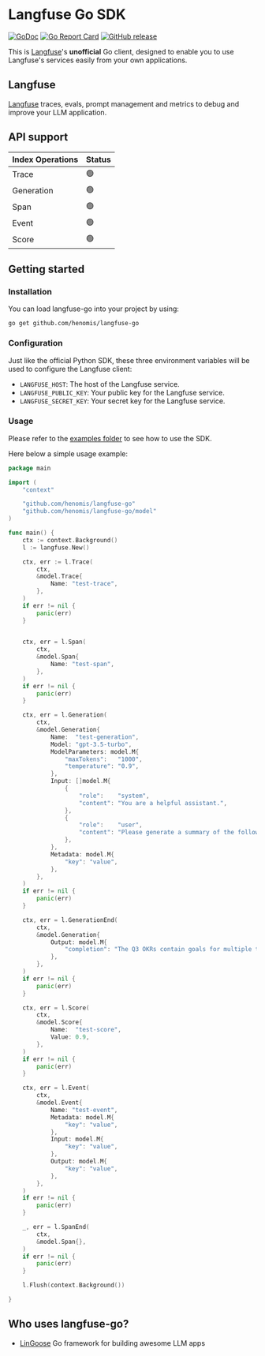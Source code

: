 # Langfuse Go SDK


[![GoDoc](https://godoc.org/github.com/henomis/langfuse-go?status.svg)](https://godoc.org/github.com/henomis/langfuse-go) [![Go Report Card](https://goreportcard.com/badge/github.com/henomis/langfuse-go)](https://goreportcard.com/report/github.com/henomis/langfuse-go) [![GitHub release](https://img.shields.io/github/release/henomis/langfuse-go.svg)](https://github.com/henomis/langfuse-go/releases)

This is [Langfuse](https://langfuse.com)'s **unofficial** Go client, designed to enable you to use Langfuse's services easily from your own applications.

## Langfuse

[Langfuse](https://langfuse.com) traces, evals, prompt management and metrics to debug and improve your LLM application.


## API support

| **Index Operations**  | **Status** |
| --- | --- |
| Trace | 🟢 | 
| Generation | 🟢 |
| Span | 🟢 |
| Event | 🟢 |
| Score | 🟢 |




## Getting started

### Installation

You can load langfuse-go into your project by using:
```
go get github.com/henomis/langfuse-go
```


### Configuration
Just like the official Python SDK, these three environment variables will be used to configure the Langfuse client:

- `LANGFUSE_HOST`: The host of the Langfuse service.
- `LANGFUSE_PUBLIC_KEY`: Your public key for the Langfuse service.
- `LANGFUSE_SECRET_KEY`: Your secret key for the Langfuse service.


### Usage

Please refer to the [examples folder](examples/cmd/) to see how to use the SDK.

Here below a simple usage example:

```go
package main

import (
	"context"

	"github.com/henomis/langfuse-go"
	"github.com/henomis/langfuse-go/model"
)

func main() {
	ctx := context.Background()
	l := langfuse.New()

	ctx, err := l.Trace(
		ctx,
		&model.Trace{
			Name: "test-trace",
		},
	)
	if err != nil {
		panic(err)
	}
	

	ctx, err = l.Span(
		ctx,
		&model.Span{
			Name: "test-span",
		},
	)
	if err != nil {
		panic(err)
	}

	ctx, err = l.Generation(
		ctx,
		&model.Generation{
			Name:  "test-generation",
			Model: "gpt-3.5-turbo",
			ModelParameters: model.M{
				"maxTokens":   "1000",
				"temperature": "0.9",
			},
			Input: []model.M{
				{
					"role":    "system",
					"content": "You are a helpful assistant.",
				},
				{
					"role":    "user",
					"content": "Please generate a summary of the following documents \nThe engineering department defined the following OKR goals...\nThe marketing department defined the following OKR goals...",
				},
			},
			Metadata: model.M{
				"key": "value",
			},
		},
	)
	if err != nil {
		panic(err)
	}

	ctx, err = l.GenerationEnd(
		ctx,
		&model.Generation{
			Output: model.M{
				"completion": "The Q3 OKRs contain goals for multiple teams...",
			},
		},
	)
	if err != nil {
		panic(err)
	}

	ctx, err = l.Score(
		ctx,
		&model.Score{
			Name:  "test-score",
			Value: 0.9,
		},
	)
	if err != nil {
		panic(err)
	}

	ctx, err = l.Event(
		ctx,
		&model.Event{
			Name: "test-event",
			Metadata: model.M{
				"key": "value",
			},
			Input: model.M{
				"key": "value",
			},
			Output: model.M{
				"key": "value",
			},
		},
	)
	if err != nil {
		panic(err)
	}

	_, err = l.SpanEnd(
		ctx,
		&model.Span{},
	)
	if err != nil {
		panic(err)
	}

	l.Flush(context.Background())

}
```

## Who uses langfuse-go?

* [LinGoose](https://github.com/henomis/lingoose) Go framework for building awesome LLM apps

